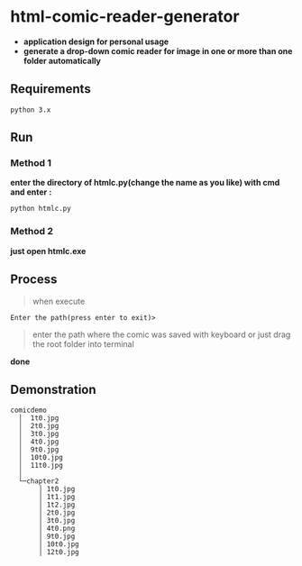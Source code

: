 # html-comic-reader-generator
  - **application design for personal usage**<br>
  - **generate a drop-down comic reader for image in one or more than one folder automatically**

## Requirements
    python 3.x
    
## Run
### Method 1
   **enter the directory of htmlc.py(change the name as you like) with cmd and enter :**

 ```python htmlc.py```
    
### Method 2
  **just open htmlc.exe**
  
## Process

>when execute

 ```Enter the path(press enter to exit)>```
    
>enter the path where the comic was saved with keyboard or just drag the root folder into terminal

**done**
 
 
 
 ## Demonstration
 
```
comicdemo
  │  1t0.jpg
  │  2t0.jpg
  │  3t0.jpg
  │  4t0.jpg
  │  9t0.jpg
  │  10t0.jpg
  │  11t0.jpg
  │  
  └─chapter2
       │ 1t0.jpg
       │ 1t1.jpg
       │ 1t2.jpg
       │ 2t0.jpg
       │ 3t0.jpg
       │ 4t0.png
       │ 9t0.jpg
       │ 10t0.jpg
       │ 12t0.jpg
```

